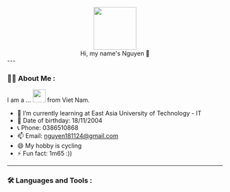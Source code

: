 <div id="header" align="center">
  <img src="https://media.giphy.com/media/L1KpkdbH8aEkXow8eV/giphy.gif" width="100"/>
</div>
<div align="center">Hi, my name's Nguyen 👋</div>
---

### :face_in_clouds: About Me :
I am a ... <img src="https://media.giphy.com/media/WUlplcMpOCEmTGBtBW/giphy.gif" width="30"> from Viet Nam.
- 🌱 I’m currently learning at  East Asia University of Technology - IT
- :love_you_gesture: Date of birthday: 18/11/2004
- :telephone_receiver: Phone: 0386510868
- 📫 Email: nguyen181124@gmail.com
- 😄 My hobby is cycling
- ⚡ Fun fact: 1m65 :))
---

### :hammer_and_wrench: Languages and Tools :

